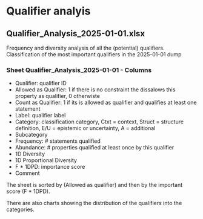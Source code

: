 # Qualifier analyis

## Qualifier_Analysis_2025-01-01.xlsx

Frequency and diversity analysis of all the (potential) qualifiers. Classification of the most important qualifiers in the 2025-01-01 dump

### Sheet Qualifier_Analysis_2025-01-01 - Columns

- Qualifier: qualifier ID
- Allowed as Qualifier: 1 if there is no constraint the dissalows this property as qualifier, 0 otherwiste
- Count as Qualifier: 1 if its is allowed as qualifier and qualifies at least one statement
- Label: qualifier label	
- Category: classification category, Ctxt = context, Struct = structure definition, E/U = epistemic or uncertainty, A = additional
- Subcategory
- Frequency: # statements qualified
- Abundance: # properties qualified at least once by this qualifier	
- 1D Diversity
- 1D Proportional Diversity	
- F * 1DPD: importance score
- Comment

The sheet is sorted by (Allowed as qualifier) and then by the important score (F * 1DPD).

There are also charts showing the distribution of the qualifiers into the categories.

